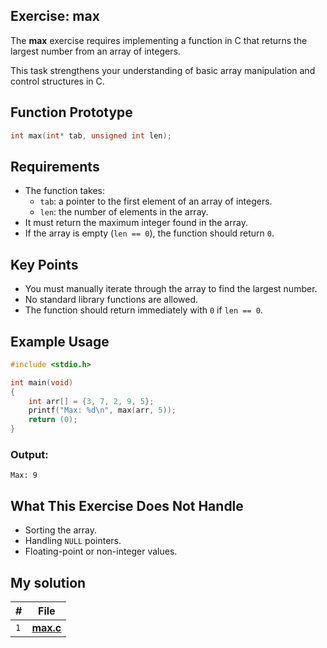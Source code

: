 ## Exercise: max

The **max** exercise requires implementing a function in C that returns the largest number from an array of integers.

This task strengthens your understanding of basic array manipulation and control structures in C.

## Function Prototype

```c
int	max(int* tab, unsigned int len);
```

## Requirements

- The function takes:
  - `tab`: a pointer to the first element of an array of integers.
  - `len`: the number of elements in the array.
- It must return the maximum integer found in the array.
- If the array is empty (`len == 0`), the function should return `0`.

## Key Points

- You must manually iterate through the array to find the largest number.
- No standard library functions are allowed.
- The function should return immediately with `0` if `len == 0`.

## Example Usage

```c
#include <stdio.h>

int	main(void)
{
	int	arr[] = {3, 7, 2, 9, 5};
	printf("Max: %d\n", max(arr, 5));
	return (0);
}
```

### Output:

```
Max: 9
```

## What This Exercise Does Not Handle

- Sorting the array.
- Handling `NULL` pointers.
- Floating-point or non-integer values.

## My solution

| **#** | **File**                          |
| ----- | --------------------------------- |
|  `1`  | [**max.c**](max.c)          |